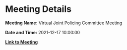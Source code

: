 # Meeting Details

**Meeting Name:** Virtual Joint Policing Committee Meeting

**Date and Time:** 2021-12-17 10:00:00

**[Link to Meeting](https://www.limerick.ie/council/whats-on/virtual-joint-policing-committee-meeting-0)**
